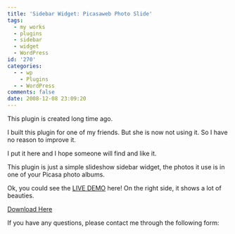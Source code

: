```yaml
---
title: 'Sidebar Widget: Picasaweb Photo Slide'
tags:
  - my works
  - plugins
  - sidebar
  - widget
  - WordPress
id: '270'
categories:
  - - wp
    - Plugins
  - - WordPress
comments: false
date: 2008-12-08 23:09:20
---
```


This plugin is created long time ago.

I built this plugin for one of my friends. But she is now not using it. So I have no reason to improve it.

I put it here and I hope someone will find and like it.

This plugin is just a simple slideshow sidebar widget, the photos it use is in one of your Picasa photo albums.
<!-- more -->
Ok, you could see the [LIVE DEMO](http://holdurhand.com) here! On the right side, it shows a lot of beauties.

[Download Here](http://wordpress.org/extend/plugins/picasaweb-photo-slide/)

If you have any questions, please contact me through the following form: